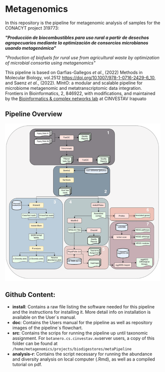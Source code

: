 # Metagenomics

In this repository is the pipeline for metagenomic analysis of samples for the CONACYT project 319773: 

***"Producción de biocombustibles para uso rural a partir de desechos agropecuarios mediante la optimización de consorcios microbianos usando metagenómica"***  

*"Production of biofuels for rural use from agricultural waste by optimization of microbial consortia using metagenomics"*

This pipeline is based on Garfias-Gallegos *et al.*, (2022) Methods in Molecular
Biology, vol.2512 https://doi.org/10.1007/978-1-0716-2429-6_10, and
Saenz *et al.*, (2022). MIntO: a modular and scalable pipeline for microbiome metagenomic and metatranscriptomic data integration. Frontiers in Bioinformatics, 2, 846922, with modifications, 
and maintained by the [Bioinformatics & complex networks lab](https://ira.cinvestav.mx/ingenieriagenetica/dra-maribel-hernandez-rosales/bioinformatica-y-redes-complejas/) at CINVESTAV Irapuato 
 
## Pipeline Overview

![My Image](doc/pipeline.png)

## Github Content:

- **install**: Contains a raw file listing the software needed for this pipeline and the instructions for installing it. More detail info on installation is available on the User´s manual.
- **doc**: Contains the Users manual for the pipeline as well as repository images of the pipeline´s flowchart.
- **src**: Contains the scrips for running the pipeline up until taxonomic assignment. For `botanero.cs.cinvestav.mx`server users, a copy of this folder can be found at `/home/metagenomics/projects/biodigestores/metaPipeline`
- **analysis-r**: Contains the script necessary for running the abundance and diversity analysis on local computer (.Rmd), as well as a compiled tutorial on pdf.

